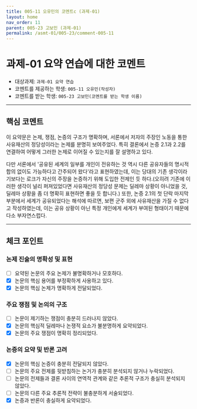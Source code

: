 ```yaml
---
title: 005-11 오유민의 코멘트c (과제-01) 
layout: home
nav_order: 11
parent: 005-23 고보민 (과제-01)
permalink: /asmt-01/005-23/comment-005-11
---
```


# 과제-01 요약 연습에 대한 코멘트

- 대상과제: `과제-01 요약 연습`
- 코멘트를 제공하는 학생: `005-11 오유민(작성자)` 
- 코멘트를 받는 학생: `005-23 고보민(코멘트를 받는 학생 이름)` 

---

## 핵심 코멘트

이 요약문은 논제, 쟁점, 논증의 구조가 명확하며, 서론에서 저자의 주장인 노동을 통한 사유재산의 정당성이라는 논제를 분명히 보여주었다. 특히 결론에서 논증 2.1과 2.2를 연결하여 어떻게 그러한 논제로 이어질 수 있는지를 잘 설명하고 있다. 

다만 서론에서 '공유된 세계의 일부를 개인이 전유하는 것 역시 다른 공유자들의 명시적 합의 없이도 가능하다고 간주되어 왔다'라고 표현하였는데, 이는 당대의 기존 생각이라기보다는 로크가 자신의 주장을 논증하기 위해 도입한 전제인 듯 하다.(오히려 기존에 이러한 생각이 널리 퍼져있었다면 사유재산의 정당성 문제는 딜레마 상황이 아니었을 것, 딜레마 상황을 좀 더 명확히 표현하면 좋을 듯 합니다.) 또한, 논증 2.1의 첫 단락 마지막 부분에서 세계가 공유되었다는 해석에 따르면, 보편 군주 외에 사유재산을 가질 수 없다고 작성하였는데, 이는 공유 상황이 아닌 특정 개인에게 세계가 부여된 형태이기 때문에 다소 부자연스럽다.

---

## 체크 포인트

### 논제 진술의 명확성 및 표현  
- [ ] 요약된 논문의 주요 논제가 불명확하거나 모호하다.  
- [x] 논문의 핵심 용어를 부정확하게 사용하고 있다.  
- [x] 논문의 핵심 논제가 명확하게 전달되었다.  

### 주요 쟁점 및 논의의 구조  
- [ ] 논문이 제기하는 쟁점이 충분히 드러나지 않았다.  
- [x] 논문의 핵심적 딜레마나 논쟁적 요소가 불분명하게 요약되었다.  
- [x] 논문의 주요 쟁점이 명확히 정리되었다.  

### 논증의 요약 및 반론 고려  
- [x] 논문의 핵심 논증이 충분히 전달되지 않았다.  
- [ ] 논문의 주요 전제를 뒷받침하는 논거가 충분히 분석되지 않거나 누락되었다.  
- [ ] 논문의 전제들과 결론 사이의 연역적 관계와 같은 추론적 구조가 충실히 분석되지 않았다.  
- [ ] 논문의 다른 주요 추론적 전략이 불충분하게 서술되었다.
- [x] 논증과 반론이 충실하게 요약되었다. 